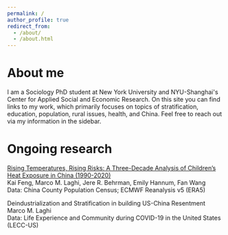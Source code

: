 ```yaml
---
permalink: /
author_profile: true
redirect_from: 
  - /about/
  - /about.html
---
```


About me
======
I am a Sociology PhD student at New York University and NYU-Shanghai's Center for Applied Social and Economic Research. On this site you can find links to my work, which primarily focuses on topics of stratification, education, population, rural issues, health, and China. Feel free to reach out via my information in the sidebar.

Ongoing research
======
[Rising Temperatures, Rising Risks: A Three-Decade Analysis of Children’s Heat Exposure in China (1990-2020)](/https://szkaifeng.github.io/pdf/FengLBHWChinaChildrenHeat1990t2020.pdf)  
Kai Feng, Marco M. Laghi, Jere R. Behrman, Emily Hannum, Fan Wang  
Data: China County Population Census; ECMWF Reanalysis v5 (ERA5)
  
  
Deindustrialization and Stratification in building US-China Resentment  
Marco M. Laghi  
Data: Life Experience and Community during COVID-19 in the United States (LECC-US)
